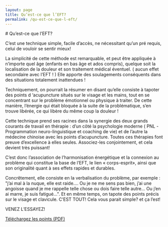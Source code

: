 ```yaml
---
layout: page
title: Qu’est-ce que l’EFT?
permalink: /qu-est-ce-que-l-eft/
---
```


# Qu’est-ce que l’EFT?

C’est une technique simple, facile d’accès, ne nécessitant qu’un pré requis, celui de vouloir se sentir mieux!

La simplicité de cette méthode est remarquable, et peut être appliquée à n’importe quel âge (enfants en bas âge et ados compris), quelque soit la localisation de la douleur et son traitement médical éventuel. ( aucun effet secondaire avec l’EFT ! )
Elle apporte des soulagements conséquents dans des situations totalement inattendues !

Techniquement, on pourrait la résumer en disant qu’elle consiste à tapoter des points d ‘acupuncture situés sur le visage et les mains, tout en se concentrant sur le problème émotionnel ou physique à traiter. De cette manière, l’énergie qui était bloquée à la suite de la problématique, s’en trouve libérée, ce qui libère du même coup la douleur !

Cette technique prend ses racines dans la synergie des deux grands courants de travail en thérapie : d’un côté la psychologie moderne ( PNL -Programmation neuro-linguistique et coaching de vie) et de l’autre la médecine chinoise avec les points d’acupuncture. Toutes ces thérapies font preuve d’excellence à elles seules. Associez-les conjointement, et cela devient très puissant!

C’est donc l’association de l’harmonisation énergétique et la connexion au problème qui constitue la base de l’EFT, le lien « corps-esprit», ainsi que son originalité quant à ses effets rapides et durables.

Concrêtement, elle consiste en la verbalisation du problème, par exemple : "j’ai mal à la nuque, elle est raide.... Ou je ne me sens pas bien, j’ai une angoisse quand je me rappelle  telle chose ou dois faire telle autre... Ou j’en ai marre, je suis fatigué...".
Et en même temps, on tapote des points précis sur le visage et clavicule. C’EST TOUT! Cela vous parait simple? et ça l’est!

VENEZ L’ESSAYEZ!

[Téléchargez les points (PDF)](../statiques/points-eft.pdf)

